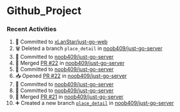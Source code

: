# Github_Project

### Recent Activities
<!--START_SECTION:activity-->
1. 📝 Committed to [xLanStar/just-go-web](https://github.com/xLanStar/just-go-web/commit/dff7cb935ed888cdfd545462b217d35c645188dd)
2. 🗑️ Deleted a branch `place_detail` in [noob409/just-go-server](https://github.com/noob409/just-go-server)
3. 📝 Committed to [noob409/just-go-server](https://github.com/noob409/just-go-server/commit/470a2d9cbefeddd7215cbb4f977bd9337a724d02)
4. 🔀 Merged [PR #22](https://github.com/noob409/just-go-server/pull/22) in [noob409/just-go-server](https://github.com/noob409/just-go-server)
5. 📝 Committed to [noob409/just-go-server](https://github.com/noob409/just-go-server/commit/525684176ec28bb451f81e3e5c9d3cf5ac9f5158)
6. 📥 Opened [PR #22](https://github.com/noob409/just-go-server/pull/22) in [noob409/just-go-server](https://github.com/noob409/just-go-server)
7. 📝 Committed to [noob409/just-go-server](https://github.com/noob409/just-go-server/commit/b01db3d64a3d6b67eeb4ef2d50e7d7a1043805c4)
8. 📝 Committed to [noob409/just-go-server](https://github.com/noob409/just-go-server/commit/b01db3d64a3d6b67eeb4ef2d50e7d7a1043805c4)
9. 🔀 Merged [PR #21](https://github.com/noob409/just-go-server/pull/21) in [noob409/just-go-server](https://github.com/noob409/just-go-server)
10. ➕ Created a new branch [`place_detail`](https://github.com/noob409/just-go-server/tree/place_detail) in [noob409/just-go-server](https://github.com/noob409/just-go-server)
<!--END_SECTION:activity-->
